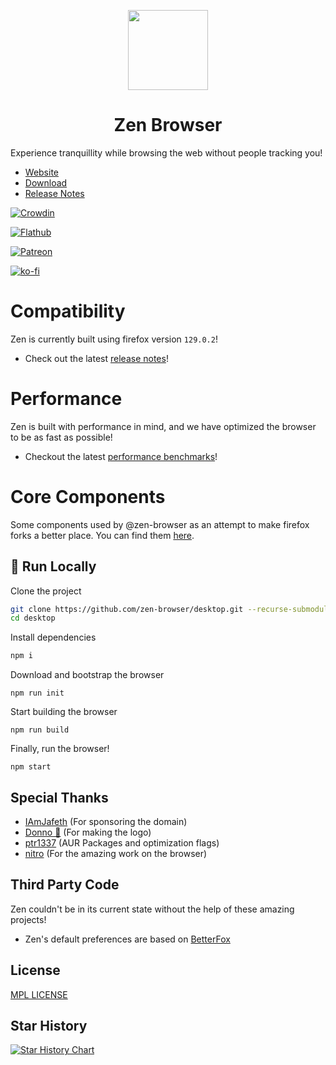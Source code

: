 <p align="center">
<picture>
    <img src="https://cdn.jsdelivr.net/gh/zen-browser/www@master/public/logos/zen-black.svg" width="128px">
</picture>
</p>
<h1 align="center">
Zen Browser
</h1>

Experience tranquillity while browsing the web without people tracking you!

* [Website](https://www.zen-browser.app)
* [Download](https://www.zen-browser.app/download)
* [Release Notes](https://www.zen-browser.app/release-notes/latest)

[![Crowdin](https://badges.crowdin.net/zen-browser/localized.svg)](https://crowdin.com/project/zen-browser)

[![Flathub](https://flathub.org/api/badge?locale=en)](https://flathub.org/apps/io.github.zen_browser.zen')

[![Patreon](https://c5.patreon.com/external/logo/become_a_patron_button.png)](https://www.patreon.com/z3nth10n)

[![ko-fi](https://ko-fi.com/img/githubbutton_sm.svg)](https://ko-fi.com/K3K111FH7H)

# Compatibility

Zen is currently built using firefox version `129.0.2`!

* Check out the latest [release notes](https://www.zen-browser.app/release-notes)!

# Performance

Zen is built with performance in mind, and we have optimized the browser to be as fast as possible!

* Checkout the latest [performance benchmarks](https://docs.zen-browser.app/benchmarks)!

# Core Components

Some components used by @zen-browser as an attempt to make firefox forks a better place. You can find them [here](https://github.com/zen-browser/components).

## 🚀 Run Locally

Clone the project

```bash
git clone https://github.com/zen-browser/desktop.git --recurse-submodules
cd desktop
```

Install dependencies 

```bash
npm i
```

Download and bootstrap the browser

```
npm run init
```

Start building the browser

```
npm run build
```

Finally, run the browser!

```
npm start
```

## Special Thanks

- [IAmJafeth](https://github.com/IAmJafeth) (For sponsoring the domain)
- [Donno 🐒](https://www.onnno.nl/) (For making the logo)
- [ptr1337](https://github.com/ptr1337) (AUR Packages and optimization flags)
- [nitro](https://github.com/n7itro) (For the amazing work on the browser)

## Third Party Code

Zen couldn't be in its current state without the help of these amazing projects!

- Zen's default preferences are based on [BetterFox](https://github.com/yokoffing/Betterfox)

## License

[MPL LICENSE](./LICENSE)

## Star History

<a href="https://star-history.com/#zen-browser/desktop&Date">
 <picture>
   <source media="(prefers-color-scheme: dark)" srcset="https://api.star-history.com/svg?repos=zen-browser/desktop&type=Date&theme=dark" />
   <source media="(prefers-color-scheme: light)" srcset="https://api.star-history.com/svg?repos=zen-browser/desktop&type=Date" />
   <img alt="Star History Chart" src="https://api.star-history.com/svg?repos=zen-browser/desktop&type=Date" />
 </picture>
</a>

